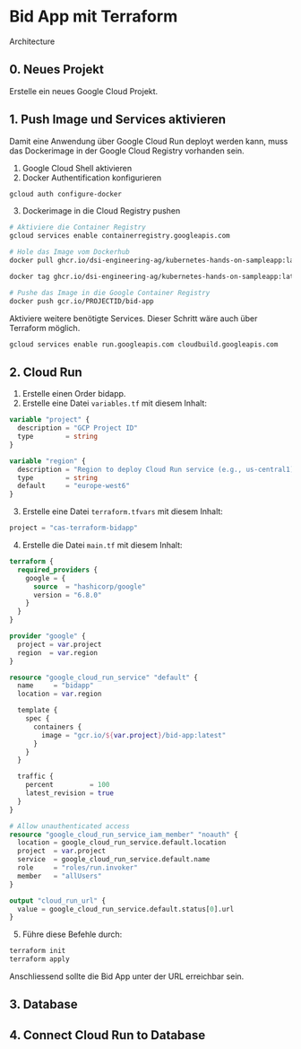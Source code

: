 # Bid App mit Terraform

Architecture

## 0. Neues Projekt

Erstelle ein neues Google Cloud Projekt.

## 1. Push Image und Services aktivieren

Damit eine Anwendung über Google Cloud Run deployt werden kann, muss das Dockerimage in der Google Cloud Registry vorhanden sein.

1. Google Cloud Shell aktivieren
2. Docker Authentification konfigurieren

```sh
gcloud auth configure-docker
```

3. Dockerimage in die Cloud Registry pushen

```sh
# Aktiviere die Container Registry
gcloud services enable containerregistry.googleapis.com

# Hole das Image vom Dockerhub
docker pull ghcr.io/dsi-engineering-ag/kubernetes-hands-on-sampleapp:latest

docker tag ghcr.io/dsi-engineering-ag/kubernetes-hands-on-sampleapp:latest gcr.io/PROJECTID/bid-app

# Pushe das Image in die Google Container Registry
docker push gcr.io/PROJECTID/bid-app
```

Aktiviere weitere benötigte Services. Dieser Schritt wäre auch über Terraform möglich.

```sh
gcloud services enable run.googleapis.com cloudbuild.googleapis.com
```

## 2. Cloud Run

1. Erstelle einen Order bidapp.
2. Erstelle eine Datei `variables.tf` mit diesem Inhalt:

```terraform
variable "project" {
  description = "GCP Project ID"
  type        = string
}

variable "region" {
  description = "Region to deploy Cloud Run service (e.g., us-central1)"
  type        = string
  default     = "europe-west6"
}
```

3. Erstelle eine Datei `terraform.tfvars` mit diesem Inhalt:

```terraform
project = "cas-terraform-bidapp"
```

4. Erstelle die Datei `main.tf` mit diesem Inhalt:

```terraform
terraform {
  required_providers {
    google = {
      source  = "hashicorp/google"
      version = "6.8.0"
    }
  }
}

provider "google" {
  project = var.project
  region  = var.region
}

resource "google_cloud_run_service" "default" {
  name     = "bidapp"
  location = var.region

  template {
    spec {
      containers {
        image = "gcr.io/${var.project}/bid-app:latest"
      }
    }
  }

  traffic {
    percent         = 100
    latest_revision = true
  }
}

# Allow unauthenticated access
resource "google_cloud_run_service_iam_member" "noauth" {
  location = google_cloud_run_service.default.location
  project  = var.project
  service  = google_cloud_run_service.default.name
  role     = "roles/run.invoker"
  member   = "allUsers"
}

output "cloud_run_url" {
  value = google_cloud_run_service.default.status[0].url
}
```

5. Führe diese Befehle durch:

```sh
terraform init
terraform apply
```

Anschliessend sollte die Bid App unter der URL erreichbar sein.

## 3. Database

## 4. Connect Cloud Run to Database


